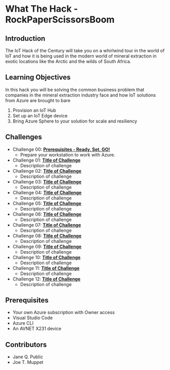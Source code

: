 # What The Hack - RockPaperScissorsBoom

## Introduction

The IoT Hack of the Century will take you on a whirlwind tour in the world of IoT and how it is being used in the modern world of mineral extraction in exotic locations like the Arctic and the wilds of South Africa.

## Learning Objectives

In this hack you will be solving the common business problem that companies in the mineral extraction industry face and how IoT solutions from Azure are brought to bare

1. Provision an IoT Hub
2. Set up an IoT Edge device
3. Bring Azure Sphere to your solution for scale and resiliency

## Challenges

- Challenge 00: **[Prerequisites - Ready, Set, GO!](Student/Challenge-00.md)**
	 - Prepare your workstation to work with Azure.
- Challenge 01: **[Title of Challenge](Student/Challenge-01.md)**
	 - Description of challenge
- Challenge 02: **[Title of Challenge](Student/Challenge-02.md)**
	 - Description of challenge
- Challenge 03: **[Title of Challenge](Student/Challenge-03.md)**
	 - Description of challenge
- Challenge 04: **[Title of Challenge](Student/Challenge-04.md)**
	 - Description of challenge
- Challenge 05: **[Title of Challenge](Student/Challenge-05.md)**
	 - Description of challenge
- Challenge 06: **[Title of Challenge](Student/Challenge-06.md)**
	 - Description of challenge
- Challenge 07: **[Title of Challenge](Student/Challenge-07.md)**
	 - Description of challenge
- Challenge 08: **[Title of Challenge](Student/Challenge-08.md)**
	 - Description of challenge
- Challenge 09: **[Title of Challenge](Student/Challenge-09.md)**
	 - Description of challenge
- Challenge 10: **[Title of Challenge](Student/Challenge-10.md)**
	 - Description of challenge
- Challenge 11: **[Title of Challenge](Student/Challenge-11.md)**
	 - Description of challenge
- Challenge 12: **[Title of Challenge](Student/Challenge-12.md)**
	 - Description of challenge

## Prerequisites

- Your own Azure subscription with Owner access
- Visual Studio Code
- Azure CLI
- An AVNET X231 device

## Contributors

- Jane Q. Public
- Joe T. Muppet
